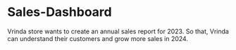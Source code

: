 # Sales-Dashboard
Vrinda store wants to create an annual sales report for 2023. So that, Vrinda can understand their customers and grow more sales in 2024. 

